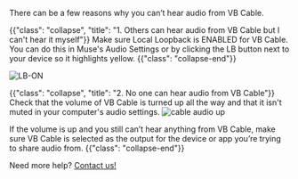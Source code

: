 There can be a few reasons why you can’t hear audio from VB Cable.

{{"class": "collapse", "title": "1. Others can hear audio from VB Cable but I can't hear it myself"}}
Make sure Local Loopback is ENABLED for VB Cable.
You can do this in Muse's Audio Settings or by clicking the LB button next to your device so it highlights yellow.
{{"class": "collapse-end"}}

![LB-ON](https://user-images.githubusercontent.com/7818811/152459737-2bcbbc8a-e63f-48eb-a4fe-9bac75bb3231.gif)

{{"class": "collapse", "title": "2. No one can hear audio from VB Cable"}}
Check that the volume of VB Cable is turned up all the way and that it isn't muted in your computer's audio settings. 
![cable audio up](https://user-images.githubusercontent.com/7818811/152457896-59fa31df-c778-4e6e-a567-ea7d2145928a.png)

If the volume is up and you still can’t hear anything from VB Cable, make sure VB Cable is selected as the output for the device or app you’re trying to share audio from.
{{"class": "collapse-end"}}

Need more help? [Contact us!](https://www.musesessions.co/contact)